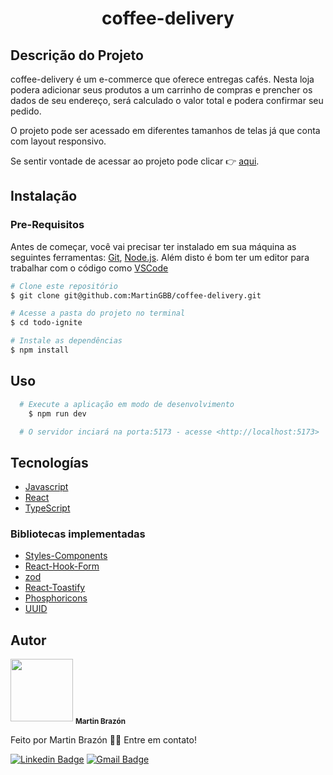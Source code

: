 <h1 align="center">coffee-delivery</h1>

## Descrição do Projeto
  coffee-delivery é um e-commerce que oferece entregas cafés. Nesta loja podera adicionar seus produtos a um carrinho de compras e prencher os dados de seu endereço, será calculado o valor total e podera confirmar seu pedido.

  O projeto pode ser acessado em diferentes tamanhos de telas já que conta com layout responsivo.
  
 Se sentir vontade de acessar ao projeto pode clicar :point_right: [aqui](https://coffee-delivery-khaki.vercel.app/).
  

## Instalação

### Pre-Requisitos

Antes de começar, você vai precisar ter instalado em sua máquina as seguintes ferramentas:
[Git](https://git-scm.com), [Node.js](https://nodejs.org/en/). 
Além disto é bom ter um editor para trabalhar com o código como [VSCode](https://code.visualstudio.com/)

```bash
# Clone este repositório
$ git clone git@github.com:MartinGBB/coffee-delivery.git

# Acesse a pasta do projeto no terminal
$ cd todo-ignite

# Instale as dependências
$ npm install
```

## Uso

  ```bash
    # Execute a aplicação em modo de desenvolvimento
      $ npm run dev

    # O servidor inciará na porta:5173 - acesse <http://localhost:5173>
  ```
  
## Tecnologías
  
  - [Javascript](https://developer.mozilla.org/es/docs/Web/JavaScript)
  - [React](https://pt-br.reactjs.org/)
  - [TypeScript](https://www.typescriptlang.org/)
  
### Bibliotecas implementadas
  - [Styles-Components](https://styled-components.com/)
  - [React-Hook-Form](https://react-hook-form.com/get-started/)
  - [zod](https://zod.dev/?id=basic-usage)
  - [React-Toastify](https://fkhadra.github.io/react-toastify)
  - [Phosphoricons](https://phosphoricons.com/)
  - [UUID](https://www.npmjs.com/package/uuid)

  
## Autor

<a>
  <img src="https://github.com/MartinGBB.png" width="100px;" alt=""/>
  <sub><b>Martin Brazón</b></sub></a> <a href="https://github/MartinGBB" title="GitHub">
</a>


 Feito por Martin Brazón 👋🏽 Entre em contato!
 
 [![Linkedin Badge](https://img.shields.io/badge/-MartinGBrazon-blue?style=flat-square&logo=Linkedin&logoColor=white&link=https://www.linkedin.com/in/martinbrazon/)](https://www.linkedin.com/in/martinbrazon/) [![Gmail Badge](https://img.shields.io/badge/-escorpmartin97@gmail.com-c14438?style=flat-square&logo=Gmail&logoColor=white&link=mailto:escorpmartin97@gmail.com)](mailto:escorpmartin97@gmail.com)
 
